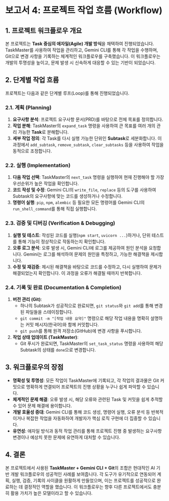 # 보고서 4: 프로젝트 작업 흐름 (Workflow)

## 1. 프로젝트 워크플로우 개요

본 프로젝트는 **Task 중심의 애자일(Agile) 개발 방식**을 채택하여 진행되었습니다. TaskMaster를 사용하여 작업을 관리하고, Gemini CLI를 통해 각 작업을 수행하며, Git으로 변경 사항을 기록하는 체계적인 워크플로우를 구축했습니다. 이 워크플로우는 개발의 투명성을 높이고, 문제 발생 시 신속하게 대응할 수 있는 기반이 되었습니다.

## 2. 단계별 작업 흐름

프로젝트는 다음과 같은 단계별 루프(Loop)를 통해 진행되었습니다.

### 2.1. 계획 (Planning)

1.  **요구사항 분석**: 프로젝트 요구사항 문서(PRD)를 바탕으로 전체 목표를 정의합니다.
2.  **작업 분해**: TaskMaster의 `expand_task` 명령을 사용하여 큰 목표를 여러 개의 관리 가능한 **Task**로 분해합니다.
3.  **세부 작업 정의**: 각 Task를 다시 실행 가능한 단위인 **Subtask**로 세분화합니다. 이 과정에서 `add_subtask`, `remove_subtask`, `clear_subtasks` 등을 사용하여 작업을 동적으로 조정합니다.

### 2.2. 실행 (Implementation)

1.  **다음 작업 선택**: TaskMaster의 `next_task` 명령을 실행하여 현재 진행해야 할 가장 우선순위가 높은 작업을 확인합니다.
2.  **코드 작성 및 수정**: Gemini CLI의 `write_file`, `replace` 등의 도구를 사용하여 Subtask의 요구사항에 맞는 코드를 생성하거나 수정합니다.
3.  **명령어 실행**: `pip`, `npm`, `alembic` 등 필요한 모든 명령어를 Gemini CLI의 `run_shell_command`를 통해 직접 실행합니다.

### 2.3. 검증 및 디버깅 (Verification & Debugging)

1.  **실행 및 테스트**: 작성된 코드를 실행(`npm start`, `uvicorn ...`)하거나, 단위 테스트를 통해 기능이 정상적으로 작동하는지 확인합니다.
2.  **오류 로그 분석**: 오류 발생 시, Gemini CLI에 로그를 제공하여 원인 분석을 요청합니다. Gemini는 로그를 해석하여 문제의 원인을 특정하고, 가능한 해결책을 제시합니다.
3.  **수정 및 재검증**: 제시된 해결책을 바탕으로 코드를 수정하고, 다시 실행하여 문제가 해결되었는지 확인합니다. 이 과정을 오류가 해결될 때까지 반복합니다.

### 2.4. 기록 및 완료 (Documentation & Completion)

1.  **버전 관리 (Git)**:
    *   하나의 Subtask가 성공적으로 완료되면, `git status`와 `git add`를 통해 변경된 파일들을 스테이징합니다.
    *   `git commit -m "[작업 내용 요약]"` 명령으로 해당 작업 내용을 명확히 설명하는 커밋 메시지(한국어)와 함께 커밋합니다.
    *   `git push`를 통해 원격 저장소(GitHub)에 변경 사항을 푸시합니다.
2.  **작업 상태 업데이트 (TaskMaster)**:
    *   Git 푸시가 완료되면, TaskMaster의 `set_task_status` 명령을 사용하여 해당 Subtask의 상태를 `done`으로 변경합니다.

## 3. 워크플로우의 장점

- **명확성 및 투명성**: 모든 작업이 TaskMaster에 기록되고, 각 작업의 결과물은 Git 커밋으로 명확하게 연결되어 프로젝트의 진행 상황을 누구나 쉽게 파악할 수 있습니다.
- **체계적인 문제 해결**: 오류 발생 시, 해당 오류와 관련된 Task 및 커밋을 쉽게 추적할 수 있어 문제 해결에 용이합니다.
- **개발 효율성 증대**: Gemini CLI를 통해 코드 생성, 명령어 실행, 오류 분석 등 반복적이거나 복잡한 작업을 자동화하여 개발자가 핵심 로직 구현에 더 집중할 수 있습니다.
- **유연성**: 애자일 방식과 동적 작업 관리를 통해 프로젝트 진행 중 발생하는 요구사항 변경이나 예상치 못한 문제에 유연하게 대처할 수 있습니다.

## 4. 결론

본 프로젝트에서 사용된 **TaskMaster + Gemini CLI + Git**의 조합은 현대적인 AI 기반 개발 워크플로우의 성공적인 사례를 보여줍니다. 각 도구가 유기적으로 연동되어 계획, 실행, 검증, 기록의 사이클을 원활하게 만들었으며, 이는 프로젝트를 성공적으로 완료하는 데 결정적인 역할을 했습니다. 이 워크플로우는 향후 다른 프로젝트에서도 충분히 활용 가치가 높은 모델이라고 할 수 있습니다.

